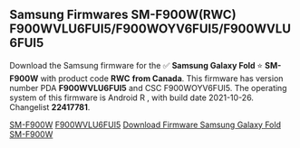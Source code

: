 <h2>Samsung Firmwares SM-F900W(RWC) F900WVLU6FUI5/F900WOYV6FUI5/F900WVLU6FUI5</h2>
Download the Samsung firmware for the ✅ <strong>Samsung Galaxy Fold </strong> ⭐ <strong>SM-F900W</strong> with product code <strong>RWC</strong> <strong> from Canada</strong>. This firmware has version number PDA <strong>F900WVLU6FUI5</strong> and CSC F900WOYV6FUI5. The operating system of this firmware is Android R , with build date 2021-10-26. Changelist <strong>22417781</strong>.


[SM-F900W](https://samfirm.shop/samsung/model/SM-F900W)
[F900WVLU6FUI5](https://samfirm.shop/samsung/pda/F900WVLU6FUI5)
[Download Firmware Samsung Galaxy Fold SM-F900W](https://samfirm.shop/samsung/firmware/468189)
